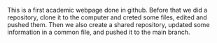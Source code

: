 This is a first academic webpage done in github. 
Before that we did a repository, clone it to the computer and creted some files, edited and pushed them. 
Then we also create a shared repository, updated some information in a common file, and pushed it to the main branch. 

